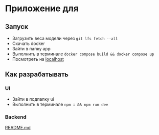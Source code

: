 # Приложение для 

## Запуск

- Загрузить веса модели через `git lfs fetch --all`
- Скачать docker
- Зайти в папку app
- Выполнить в терминале `docker compose build && docker compose up`
- Посмотреть на [localhost](http://localhost)

## Как разрабатывать

### UI

- Зайти в подпапку ui
- Выполнить в терминале `npm i && npm run dev`

### Backend

[README.md](./backend/README.md)
